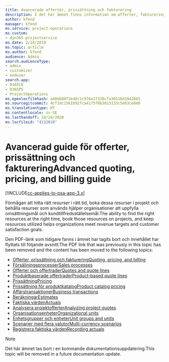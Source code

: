 ```yaml
---
title: Avancerade offerter, prissättning och fakturering
description: I det här ämnet finns information om offerter, fakturering och prissättning i Project Service Automation.
author: kfend
manager: kfend
ms.service: project-operations
ms.custom:
- dyn365-projectservice
ms.date: 2/14/2019
ms.topic: article
ms.author: kfend
audience: Admin
search.audienceType:
- admin
- customizer
- enduser
search.app:
- D365CE
- D365PS
- ProjectOperations
ms.openlocfilehash: a40eb80f2e46c1c976e27320cfa30116d19426b5
ms.sourcegitcommit: 4cf1dc1561b92fca4175f0b3813133c5e63ce8e6
ms.translationtype: HT
ms.contentlocale: sv-SE
ms.lasthandoff: 10/28/2020
ms.locfileid: "4132810"
---
```

# <a name="advanced-quoting-pricing-and-billing-guide"></a><span data-ttu-id="75ce0-103">Avancerad guide för offerter, prissättning och fakturering</span><span class="sxs-lookup"><span data-stu-id="75ce0-103">Advanced quoting, pricing, and billing guide</span></span>

[!INCLUDE[cc-applies-to-psa-app-3.x](../../includes/cc-applies-to-psa-app-3x.md)]

<span data-ttu-id="75ce0-104">Förmågan att hitta rätt resurser i rätt tid, boka dessa resurser i projekt och behålla resurser som används hjälper organisationer att uppfylla omsättningsmål och kundtillfredsställelsemål.</span><span class="sxs-lookup"><span data-stu-id="75ce0-104">The ability to find the right resources at the right time, book those resources on projects, and keep resources utilized helps organizations meet revenue targets and customer satisfaction goals.</span></span> 

<span data-ttu-id="75ce0-105">Den PDF-länk som tidigare fanns i ämnet har tagits bort och innehållet har flyttats till följande avsnitt:</span><span class="sxs-lookup"><span data-stu-id="75ce0-105">The PDF link that was previously in this topic has been removed and the content has been moved to the following topics:</span></span>

- [<span data-ttu-id="75ce0-106">Offerter, prissättning och fakturering</span><span class="sxs-lookup"><span data-stu-id="75ce0-106">Quoting, pricing, and billing</span></span>](../quote-bill-price.md)
- [<span data-ttu-id="75ce0-107">Försäljningsprocesser</span><span class="sxs-lookup"><span data-stu-id="75ce0-107">Sales processes</span></span>](../basic-sales-process.md)
- [<span data-ttu-id="75ce0-108">Offerter och offertrader</span><span class="sxs-lookup"><span data-stu-id="75ce0-108">Quotes and quote lines</span></span>](../basic-quote-lines.md)
- [<span data-ttu-id="75ce0-109">Produktbaserade offertrader</span><span class="sxs-lookup"><span data-stu-id="75ce0-109">Product-based quote lines</span></span>](../product-based-quote-lines.md)
- [<span data-ttu-id="75ce0-110">Prissättning</span><span class="sxs-lookup"><span data-stu-id="75ce0-110">Pricing</span></span>](../basic-pricing.md)
- [<span data-ttu-id="75ce0-111">Prissättning för produktkatalog</span><span class="sxs-lookup"><span data-stu-id="75ce0-111">Product catalog pricing</span></span>](../product-catalog-pricing.md)
- [<span data-ttu-id="75ce0-112">Affärstransaktioner</span><span class="sxs-lookup"><span data-stu-id="75ce0-112">Business transactions</span></span>](../basic-business-transactions.md)
- [<span data-ttu-id="75ce0-113">Beräkningar</span><span class="sxs-lookup"><span data-stu-id="75ce0-113">Estimates</span></span>](../estimates.md)
- [<span data-ttu-id="75ce0-114">Faktiska värden</span><span class="sxs-lookup"><span data-stu-id="75ce0-114">Actuals</span></span>](../actuals.md)
- [<span data-ttu-id="75ce0-115">Analysera projektofferter</span><span class="sxs-lookup"><span data-stu-id="75ce0-115">Analyzing project quotes</span></span>](../basic-analyzing-quotes.md)
- [<span data-ttu-id="75ce0-116">Organisationsenheter</span><span class="sxs-lookup"><span data-stu-id="75ce0-116">Organizational units</span></span>](../advanced-organizational.md)
- [<span data-ttu-id="75ce0-117">Enhetsgrupper och enheter</span><span class="sxs-lookup"><span data-stu-id="75ce0-117">Unit groups and units</span></span>](../advanced-units.md)
- [<span data-ttu-id="75ce0-118">Scenarier med flera valutor</span><span class="sxs-lookup"><span data-stu-id="75ce0-118">Multi-currency scenarios</span></span>](../advanced-currency.md)
- [<span data-ttu-id="75ce0-119">Registrera faktiska värden</span><span class="sxs-lookup"><span data-stu-id="75ce0-119">Recording actuals</span></span>](../advanced-actuals.md)

> [!NOTE]
> <span data-ttu-id="75ce0-120">Det här ämnet tas bort i en kommande dokumentationsuppdatering.</span><span class="sxs-lookup"><span data-stu-id="75ce0-120">This topic will be removed in a future documentation update.</span></span> 
